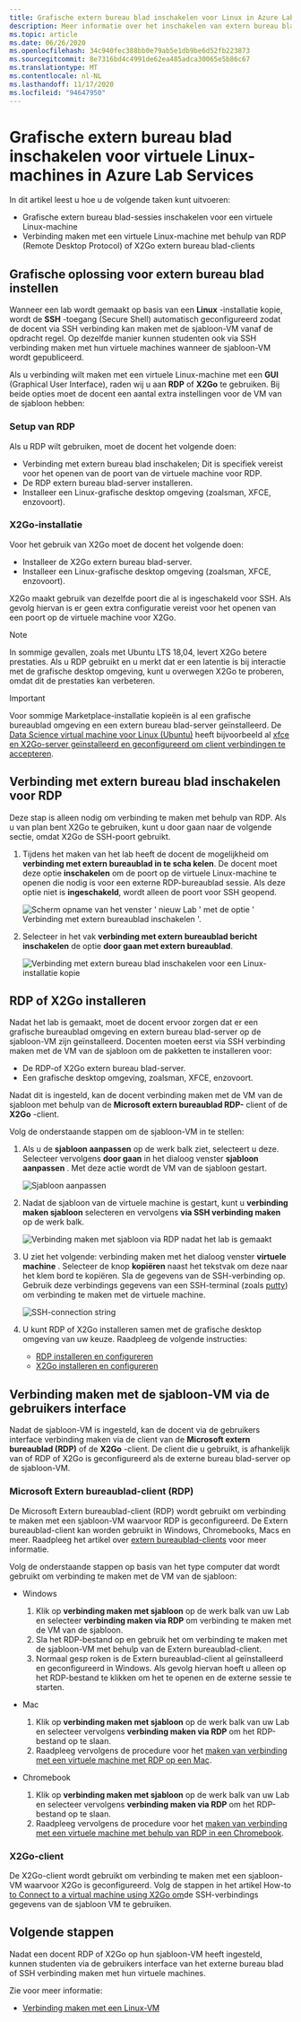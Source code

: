 ```yaml
---
title: Grafische extern bureau blad inschakelen voor Linux in Azure Lab Services | Microsoft Docs
description: Meer informatie over het inschakelen van extern bureau blad voor virtuele Linux-machines in een lab in Azure Lab Services.
ms.topic: article
ms.date: 06/26/2020
ms.openlocfilehash: 34c940fec388bb0e79ab5e1db9be6d52fb223873
ms.sourcegitcommit: 8e7316bd4c4991de62ea485adca30065e5b86c67
ms.translationtype: MT
ms.contentlocale: nl-NL
ms.lasthandoff: 11/17/2020
ms.locfileid: "94647950"
---
```

# <a name="enable-graphical-remote-desktop-for-linux-virtual-machines-in-azure-lab-services"></a>Grafische extern bureau blad inschakelen voor virtuele Linux-machines in Azure Lab Services
In dit artikel leest u hoe u de volgende taken kunt uitvoeren:

- Grafische extern bureau blad-sessies inschakelen voor een virtuele Linux-machine
- Verbinding maken met een virtuele Linux-machine met behulp van RDP (Remote Desktop Protocol) of X2Go extern bureau blad-clients

## <a name="set-up-graphical-remote-desktop-solution"></a>Grafische oplossing voor extern bureau blad instellen
Wanneer een lab wordt gemaakt op basis van een **Linux** -installatie kopie, wordt de **SSH** -toegang (Secure Shell) automatisch geconfigureerd zodat de docent via SSH verbinding kan maken met de sjabloon-VM vanaf de opdracht regel.  Op dezelfde manier kunnen studenten ook via SSH verbinding maken met hun virtuele machines wanneer de sjabloon-VM wordt gepubliceerd.

Als u verbinding wilt maken met een virtuele Linux-machine met een **GUI** (Graphical User Interface), raden wij u aan **RDP** of **X2Go** te gebruiken.  Bij beide opties moet de docent een aantal extra instellingen voor de VM van de sjabloon hebben:

### <a name="rdp-setup"></a>Setup van RDP
Als u RDP wilt gebruiken, moet de docent het volgende doen:
  - Verbinding met extern bureau blad inschakelen; Dit is specifiek vereist voor het openen van de poort van de virtuele machine voor RDP.
  - De RDP extern bureau blad-server installeren.
  - Installeer een Linux-grafische desktop omgeving (zoalsman, XFCE, enzovoort).

### <a name="x2go-setup"></a>X2Go-installatie
Voor het gebruik van X2Go moet de docent het volgende doen:
- Installeer de X2Go extern bureau blad-server.
- Installeer een Linux-grafische desktop omgeving (zoalsman, XFCE, enzovoort).

X2Go maakt gebruik van dezelfde poort die al is ingeschakeld voor SSH.  Als gevolg hiervan is er geen extra configuratie vereist voor het openen van een poort op de virtuele machine voor X2Go.

> [!NOTE]
> In sommige gevallen, zoals met Ubuntu LTS 18,04, levert X2Go betere prestaties.  Als u RDP gebruikt en u merkt dat er een latentie is bij interactie met de grafische desktop omgeving, kunt u overwegen X2Go te proberen, omdat dit de prestaties kan verbeteren.

> [!IMPORTANT]
>  Voor sommige Marketplace-installatie kopieën is al een grafische bureaublad omgeving en een extern bureau blad-server geïnstalleerd.  De [Data Science virtual machine voor Linux (Ubuntu)](https://azuremarketplace.microsoft.com/marketplace/apps/microsoft-dsvm.ubuntu-1804) heeft bijvoorbeeld al [xfce en X2Go-server geïnstalleerd en geconfigureerd om client verbindingen te accepteren](../machine-learning/data-science-virtual-machine/dsvm-ubuntu-intro.md#x2go).

## <a name="enable-remote-desktop-connection-for-rdp"></a>Verbinding met extern bureau blad inschakelen voor RDP

Deze stap is alleen nodig om verbinding te maken met behulp van RDP.  Als u van plan bent X2Go te gebruiken, kunt u door gaan naar de volgende sectie, omdat X2Go de SSH-poort gebruikt.

1.  Tijdens het maken van het lab heeft de docent de mogelijkheid om **verbinding met extern bureaublad in te scha kelen**.  De docent moet deze optie **inschakelen** om de poort op de virtuele Linux-machine te openen die nodig is voor een externe RDP-bureaublad sessie.  Als deze optie niet is **ingeschakeld**, wordt alleen de poort voor SSH geopend.
  
    ![Scherm opname van het venster ' nieuw Lab ' met de optie ' Verbinding met extern bureaublad inschakelen '.](./media/how-to-enable-remote-desktop-linux/enable-rdp-option.png)

2. Selecteer in het vak **verbinding met extern bureaublad bericht inschakelen** de optie **door gaan met extern bureaublad**. 

    ![Verbinding met extern bureau blad inschakelen voor een Linux-installatie kopie](./media/how-to-enable-remote-desktop-linux/enabling-remote-desktop-connection-dialog.png)

## <a name="install-rdp-or-x2go"></a>RDP of X2Go installeren

Nadat het lab is gemaakt, moet de docent ervoor zorgen dat er een grafische bureaublad omgeving en extern bureau blad-server op de sjabloon-VM zijn geïnstalleerd.  Docenten moeten eerst via SSH verbinding maken met de VM van de sjabloon om de pakketten te installeren voor:
- De RDP-of X2Go extern bureau blad-server.
- Een grafische desktop omgeving, zoalsman, XFCE, enzovoort.

Nadat dit is ingesteld, kan de docent verbinding maken met de VM van de sjabloon met behulp van de **Microsoft extern bureaublad RDP-** client of de **X2Go** -client.

Volg de onderstaande stappen om de sjabloon-VM in te stellen:

1. Als u de **sjabloon aanpassen** op de werk balk ziet, selecteert u deze. Selecteer vervolgens **door gaan** in het dialoog venster **sjabloon aanpassen** . Met deze actie wordt de VM van de sjabloon gestart.  

    ![Sjabloon aanpassen](./media/how-to-enable-remote-desktop-linux/customize-template.png)
1. Nadat de sjabloon van de virtuele machine is gestart, kunt u **verbinding maken sjabloon** selecteren en vervolgens **via SSH verbinding maken** op de werk balk. 

    ![Verbinding maken met sjabloon via RDP nadat het lab is gemaakt](./media/how-to-enable-remote-desktop-linux/rdp-after-lab-creation.png) 
1. U ziet het volgende: verbinding maken met het dialoog venster **virtuele machine** . Selecteer de knop **kopiëren** naast het tekstvak om deze naar het klem bord te kopiëren. Sla de gegevens van de SSH-verbinding op. Gebruik deze verbindings gegevens van een SSH-terminal (zoals [putty](https://www.putty.org/)) om verbinding te maken met de virtuele machine.
 
    ![SSH-connection string](./media/how-to-enable-remote-desktop-linux/ssh-connection-string.png)

4. U kunt RDP of X2Go installeren samen met de grafische desktop omgeving van uw keuze.  Raadpleeg de volgende instructies:
    - [RDP installeren en configureren](../virtual-machines/linux/use-remote-desktop.md)
    - [X2Go installeren en configureren](https://github.com/Azure/azure-devtestlab/tree/master/samples/ClassroomLabs/Scripts/X2GoRemoteDesktop)

## <a name="connect-to-the-template-vm-via-the-gui"></a>Verbinding maken met de sjabloon-VM via de gebruikers interface

Nadat de sjabloon-VM is ingesteld, kan de docent via de gebruikers interface verbinding maken via de client van de **Microsoft extern bureaublad (RDP)** of de **X2Go** -client.  De client die u gebruikt, is afhankelijk van of RDP of X2Go is geconfigureerd als de externe bureau blad-server op de sjabloon-VM.  

### <a name="microsoft-remote-desktop-rdp-client"></a>Microsoft Extern bureaublad-client (RDP)

De Microsoft Extern bureaublad-client (RDP) wordt gebruikt om verbinding te maken met een sjabloon-VM waarvoor RDP is geconfigureerd.  De Extern bureaublad-client kan worden gebruikt in Windows, Chromebooks, Macs en meer.  Raadpleeg het artikel over [extern bureaublad-clients](/windows-server/remote/remote-desktop-services/clients/remote-desktop-clients) voor meer informatie.

Volg de onderstaande stappen op basis van het type computer dat wordt gebruikt om verbinding te maken met de VM van de sjabloon:

- Windows
  1. Klik op **verbinding maken met sjabloon** op de werk balk van uw Lab en selecteer **verbinding maken via RDP** om verbinding te maken met de VM van de sjabloon. 
  1. Sla het RDP-bestand op en gebruik het om verbinding te maken met de sjabloon-VM met behulp van de Extern bureaublad-client. 
  1. Normaal gesp roken is de Extern bureaublad-client al geïnstalleerd en geconfigureerd in Windows.  Als gevolg hiervan hoeft u alleen op het RDP-bestand te klikken om het te openen en de externe sessie te starten.

- Mac
  1. Klik op **verbinding maken met sjabloon** op de werk balk van uw Lab en selecteer vervolgens **verbinding maken via RDP** om het RDP-bestand op te slaan.  
  1. Raadpleeg vervolgens de procedure voor het [maken van verbinding met een virtuele machine met RDP op een Mac](connect-virtual-machine-mac-remote-desktop.md).

- Chromebook
  1. Klik op **verbinding maken met sjabloon** op de werk balk van uw Lab en selecteer vervolgens **verbinding maken via RDP** om het RDP-bestand op te slaan.  
  1. Raadpleeg vervolgens de procedure voor het [maken van verbinding met een virtuele machine met behulp van RDP in een Chromebook](connect-virtual-machine-chromebook-remote-desktop.md).

### <a name="x2go-client"></a>X2Go-client

De X2Go-client wordt gebruikt om verbinding te maken met een sjabloon-VM waarvoor X2Go is geconfigureerd.  Volg de stappen in het artikel How-to [to Connect to a virtual machine using X2Go om](how-to-use-remote-desktop-linux-student.md#connect-to-the-student-vm-using-x2go)de SSH-verbindings gegevens van de sjabloon VM te gebruiken.

## <a name="next-steps"></a>Volgende stappen
Nadat een docent RDP of X2Go op hun sjabloon-VM heeft ingesteld, kunnen studenten via de gebruikers interface van het externe bureau blad of SSH verbinding maken met hun virtuele machines.

Zie voor meer informatie:
 - [Verbinding maken met een Linux-VM](how-to-use-remote-desktop-linux-student.md)